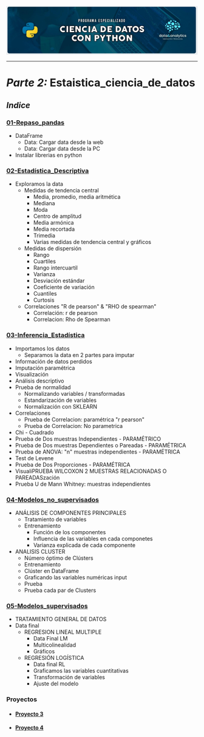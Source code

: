 ![Header](../Img/pyds.png)

---

# _Parte 2:_ Estaistica_ciencia_de_datos

## **_Indice_**

### <a href="https://github.com/LexAguirre/Course_Data_and_analytics/blob/main/Parte_2-Estaistica_ciencia_de_datos/01-Repaso_pandas.ipynb">01-Repaso_pandas</a>

- DataFrame
  - Data: Cargar data desde la web
  - Data: Cargar data desde la PC
- Instalar librerias en python

### <a href="https://github.com/LexAguirre/Course_Data_and_analytics/blob/main/Parte_2-Estaistica_ciencia_de_datos/02-Estadística_Descriptiva.ipynb">02-Estadística_Descriptiva</a>

- Exploramos la data
  - Medidas de tendencia central
    - Media, promedio, media aritmética
    - Mediana
    - Moda
    - Centro de amplitud
    - Media armónica
    - Media recortada
    - Trimedia
    - Varias medidas de tendencia central y gráficos
  - Medidas de dispersión
    - Rango
    - Cuartiles
    - Rango intercuartil
    - Varianza
    - Desviación estándar
    - Coeficiente de variación
    - Cuantiles
    - Curtosis
  - Correlaciones "R de pearson" & "RHO de spearman"
    - Correlación: r de pearson
    - Correlacion: Rho de Spearman

### <a href="https://github.com/LexAguirre/Course_Data_and_analytics/blob/main/Parte_2-Estaistica_ciencia_de_datos/03-Inferencia_Estadística.ipynb">03-Inferencia_Estadística</a>

- Importamos los datos
  - Separamos la data en 2 partes para imputar
- Información de datos perdidos
- Imputación paramétrica
- Visualización
- Análisis descriptivo
- Prueba de normalidad
  - Normalizando variables / transformadas
  - Estandarización de variables
  - Normalización con SKLEARN
- Correlaciones
  - Prueba de Correlacion: paramétrica "r pearson"
  - Prueba de Correlacion: No parametrica
- Chi - Cuadrado
- Prueba de Dos muestras Independientes - PARAMÉTRICO
- Prueba de Dos muestras Dependientes o Pareadas - PARAMÉTRICA
- Prueba de ANOVA: "n" muestras independientes - PARAMÉTRICA
- Test de Levene
- Prueba de Dos Proporciones - PARAMÉTRICA
- VisualiPRUEBA WILCOXON 2 MUESTRAS RELACIONADAS O PAREADASzación
- Prueba U de Mann Whitney: muestras independientes

### <a href="https://github.com/LexAguirre/Course_Data_and_analytics/blob/main/Parte_2-Estaistica_ciencia_de_datos/04-Modelos_no_supervisados.ipynb">04-Modelos_no_supervisados</a>

- ANÁLISIS DE COMPONENTES PRINCIPALES
  - Tratamiento de variables
  - Entrenamiento
    - Función de los componentes
    - Influencia de las variables en cada componetes
    - Varianza explicada de cada componente
- ANALISIS CLUSTER
  - Número óptimo de Clústers
  - Entrenamiento
  - Clúster en DataFrame
  - Graficando las variables numéricas input
  - Prueba
  - Prueba cada par de Clusters

### <a href="https://github.com/LexAguirre/Course_Data_and_analytics/blob/main/Parte_2-Estaistica_ciencia_de_datos/05-Modelos_supervisados.ipynb">05-Modelos_supervisados</a>

- TRATAMIENTO GENERAL DE DATOS
- Data final
  - REGRESION LINEAL MULTIPLE
    - Data Final LM
    - Multicolinealidad
    - Gráficos
  - REGRESIÓN LOGÍSTICA
    - Data final RL
    - Graficamos las variables cuantitativas
    - Transformación de variables
    - Ajuste del modelo

### Proyectos

- #### <a href="https://github.com/LexAguirre/Course_Data_and_analytics/tree/main/Proyecto_3">Proyecto 3</a>

- #### <a href="https://github.com/LexAguirre/Course_Data_and_analytics/tree/main/Proyecto_4">Proyecto 4</a>

